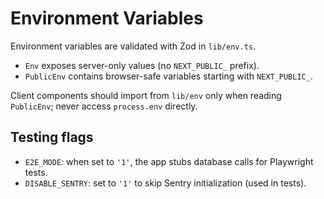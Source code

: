 # Environment Variables

Environment variables are validated with Zod in `lib/env.ts`.

- `Env` exposes server-only values (no `NEXT_PUBLIC_` prefix).
- `PublicEnv` contains browser-safe variables starting with `NEXT_PUBLIC_`.

Client components should import from `lib/env` only when reading `PublicEnv`; never access `process.env` directly.

## Testing flags

- `E2E_MODE`: when set to `'1'`, the app stubs database calls for Playwright tests.
- `DISABLE_SENTRY`: set to `'1'` to skip Sentry initialization (used in tests).

